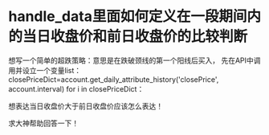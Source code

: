 # handle_data里面如何定义在一段期间内的当日收盘价和前日收盘价的比较判断

想写一个简单的超跌策略：意思是在跌破颈线的第一个阳线后买入，
先在API中调用并设立一个变量list：
closePriceDict=account.get_daily_attribute_history('closePrice', account.interval) 
for i in closePriceDict：

   想表达当日收盘价大于前日收盘价应该怎么表达！
   
求大神帮助回答一下！